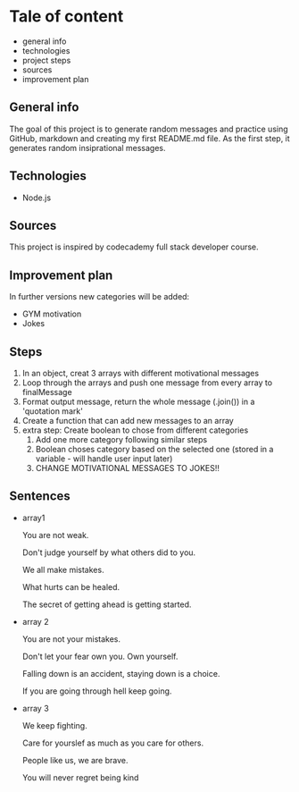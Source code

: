 # Tale of content
- general info
- technologies
- project steps
- sources
- improvement plan
## General info
The goal of this project is to generate random messages and practice using GitHub, markdown and creating my first README.md file. 
As the first step, it generates random insiprational messages.

## Technologies
- Node.js

## Sources
This project is inspired by codecademy full stack developer course. 

## Improvement plan
In further versions new categories will be added: 
- GYM motivation
- Jokes

## **Steps**

1. In an object, creat 3 arrays with different motivational messages
2. Loop through the arrays and push one message from every array to finalMessage
4. Format output message, return the whole message (.join()) in a 'quotation mark'
3. Create a function that can add new messages to an array
4. extra step: Create boolean to chose from different categories
    1. Add one more category following similar steps
    2. Boolean choses category based on the selected one (stored in a variable - will handle user input later)
    3. CHANGE MOTIVATIONAL MESSAGES TO JOKES!!

## Sentences
- array1

    You are not weak.

    Don't judge yourself by what others did to you.

    We all make mistakes.

    What hurts can be healed.

    The secret of getting ahead is getting started.

- array 2

    You are not your mistakes.

    Don't let your fear own you. Own yourself.

    Falling down is an accident, staying down is a choice.

    If you are going through hell keep going.

- array 3

    We keep fighting.

    Care for yourslef as much as you care for others.

    People like us, we are brave.

    You will never regret being kind


    